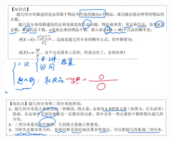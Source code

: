 ![](../photo/Pasted%20image%2020240423182436.png)

![](../photo/Pasted%20image%2020240423183515.png)
